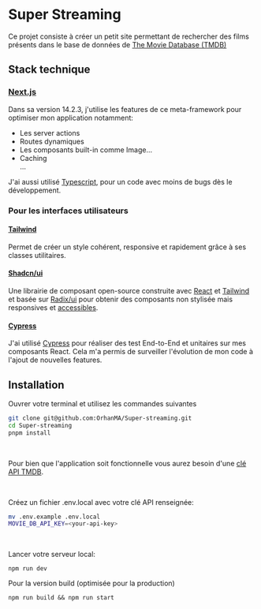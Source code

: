 # Super Streaming

Ce projet consiste à créer un petit site permettant de rechercher des films présents dans le base de données de [The Movie Database (TMDB)](https://www.themoviedb.org/)

## Stack technique

### [Next.js](https://nextjs.org/)

Dans sa version 14.2.3, j'utilise les features de ce meta-framework pour optimiser mon application notamment:

- Les server actions
- Routes dynamiques
- Les composants built-in comme Image...
- Caching
  <br>
  ...

J'ai aussi utilisé [Typescript](https://www.typescriptlang.org/), pour un code avec moins de bugs dès le développement.

### Pour les interfaces utilisateurs

#### [Tailwind](https://tailwindcss.com/)

Permet de créer un style cohérent, responsive et rapidement grâce à ses classes utilitaires.

#### [Shadcn/ui](https://ui.shadcn.com/)

Une librairie de composant open-source construite avec [React](https://react.dev/) et [Tailwind](https://tailwindcss.com/) et basée sur [Radix/ui](https://www.radix-ui.com/) pour obtenir des composants non stylisée mais responsives et [accessibles](https://www.radix-ui.com/primitives/docs/overview/accessibility).

#### [Cypress](https://www.cypress.io/)

J'ai utilisé [Cypress](https://www.cypress.io/) pour réaliser des test End-to-End et unitaires sur mes composants React. Cela m'a permis de surveiller l'évolution de mon code à l'ajout de nouvelles features.

## Installation

Ouvrer votre terminal et utilisez les commandes suivantes

```bash
git clone git@github.com:OrhanMA/Super-streaming.git
cd Super-streaming
pnpm install
```

<br/>

Pour bien que l'application soit fonctionnelle vous aurez besoin d'une [clé API TMDB](https://developer.themoviedb.org/docs/getting-started).

<br/>

Créez un fichier .env.local avec votre clé API renseignée:

```bash
mv .env.example .env.local
MOVIE_DB_API_KEY=<your-api-key>
```

<br/>

Lancer votre serveur local:

```
npm run dev
```

Pour la version build (optimisée pour la production)

```
npm run build && npm run start
```
